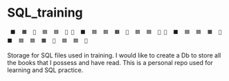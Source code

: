 # SQL_training

     ⬛  🟧  🔲  🟦  🟦  🔶 🔲  ⬛  🟦  🟦  🟧  🔲  🟦  🟦  🔶 🔲  ⬛  🟦  🟦  🟧  🔲  ⬛  🟦  🟦  🟧  🔲  🟦  🟦  🔶

     
Storage for SQL files used in training. I would like to create a Db to store all the books that I possess and have read. This is a personal repo used for learning and SQL practice. 


